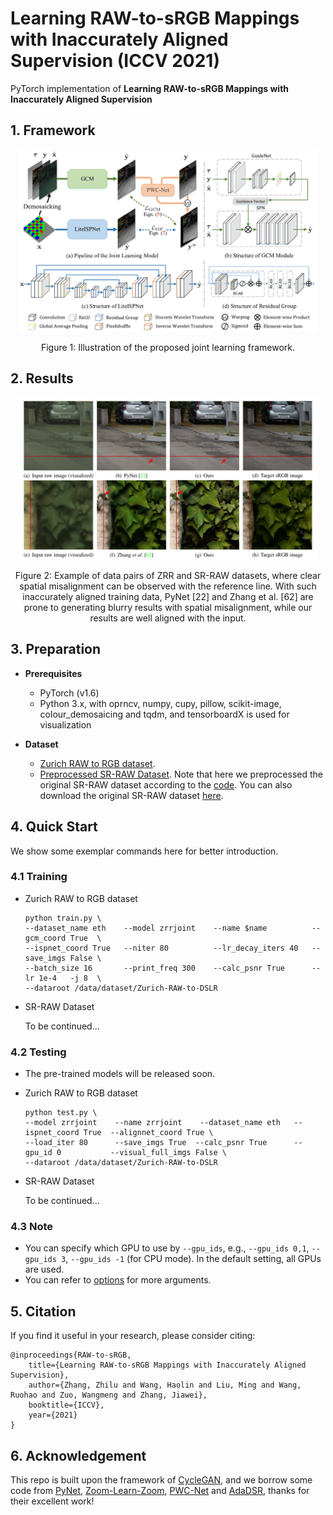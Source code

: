 # Learning RAW-to-sRGB Mappings with Inaccurately Aligned Supervision (ICCV 2021)

PyTorch implementation of **Learning RAW-to-sRGB Mappings with Inaccurately Aligned Supervision**

## 1. Framework

<p align="center"><img src="./figs/framework.png" width="95%"></p>
<p align="center">Figure 1: Illustration of the proposed joint learning framework.</p>

## 2. Results

<p align="center"><img src="./figs/results.png" width="95%"></p>
<p align="center">Figure 2: Example of data pairs of ZRR and SR-RAW datasets, where clear spatial misalignment can be observed with the reference line. With such inaccurately aligned training data, PyNet [22] and Zhang et al. [62] are prone to generating blurry results with spatial misalignment, while our results are well aligned with the input.</p>

## 3. Preparation

- **Prerequisites**
    - PyTorch (v1.6)
    - Python 3.x, with oprncv, numpy, cupy, pillow, scikit-image, colour_demosaicing and tqdm, and tensorboardX is used for visualization

- **Dataset**
    - [Zurich RAW to RGB dataset](https://docs.google.com/forms/d/e/1FAIpQLSdH6Pqdlu0pk2vGZlazqoRYwWsxN3nsLFwYY6Zc5-RUjw3SdQ/viewform).
    - [Preprocessed SR-RAW Dataset](https://drive.google.com/drive/folders/1UHKEUp77tiCZ9y05JtP6S9Tfo2RftK8m). Note that here we preprocessed the original SR-RAW dataset according to the [code](https://github.com/ceciliavision/zoom-learn-zoom/blob/master/demo_rawrgb_pair.ipynb). You can also download the original SR-RAW dataset [here](https://drive.google.com/drive/folders/1UHKEUp77tiCZ9y05JtP6S9Tfo2RftK8m).
       
## 4. Quick Start

We show some exemplar commands here for better introduction.
<!-- and more useful scripts are given in the [scripts](./scripts) folder. -->

### 4.1 Training

- Zurich RAW to RGB dataset 

    ```console
    python train.py \
    --dataset_name eth    --model zrrjoint    --name $name          --gcm_coord True  \
    --ispnet_coord True   --niter 80          --lr_decay_iters 40   --save_imgs False \
    --batch_size 16       --print_freq 300    --calc_psnr True      --lr 1e-4   -j 8  \
    --dataroot /data/dataset/Zurich-RAW-to-DSLR 
    ```

- SR-RAW Dataset
    
    To be continued...

### 4.2 Testing

- The pre-trained models will be released soon.

- Zurich RAW to RGB dataset

    ```console
    python test.py \
    --model zrrjoint    --name zrrjoint    --dataset_name eth   --ispnet_coord True  --alignnet_coord True \
    --load_iter 80      --save_imgs True  --calc_psnr True      --gpu_id 0           --visual_full_imgs False \
    --dataroot /data/dataset/Zurich-RAW-to-DSLR
    ```

- SR-RAW Dataset
    
    To be continued...

### 4.3 Note

- You can specify which GPU to use by `--gpu_ids`, e.g., `--gpu_ids 0,1`, `--gpu_ids 3`, `--gpu_ids -1` (for CPU mode). In the default setting, all GPUs are used.
- You can refer to [options](./options/base_options.py) for more arguments.

## 5. Citation
If you find it useful in your research, please consider citing:

    @inproceedings{RAW-to-sRGB,
        title={Learning RAW-to-sRGB Mappings with Inaccurately Aligned Supervision},
        author={Zhang, Zhilu and Wang, Haolin and Liu, Ming and Wang, Ruohao and Zuo, Wangmeng and Zhang, Jiawei},
        booktitle={ICCV},
        year={2021}
    }

## 6. Acknowledgement

This repo is built upon the framework of [CycleGAN](https://github.com/junyanz/pytorch-CycleGAN-and-pix2pix), and we borrow some code from [PyNet](https://github.com/aiff22/PyNET-PyTorch), [Zoom-Learn-Zoom](https://github.com/ceciliavision/zoom-learn-zoom), [PWC-Net](https://github.com/sniklaus/pytorch-pwc) and [AdaDSR](https://github.com/csmliu/AdaDSR), thanks for their excellent work!
